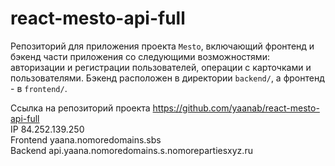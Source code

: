 # react-mesto-api-full
Репозиторий для приложения проекта `Mesto`, включающий фронтенд и бэкенд части приложения со следующими возможностями: авторизации и регистрации пользователей, операции с карточками и пользователями. Бэкенд расположен в директории `backend/`, а фронтенд - в `frontend/`. 

Ссылка на репозиторий проекта https://github.com/yaanab/react-mesto-api-full<br />
IP 84.252.139.250<br />
Frontend yaana.nomoredomains.sbs<br />
Backend api.yaana.nomoredomains.s.nomorepartiesxyz.ru<br />